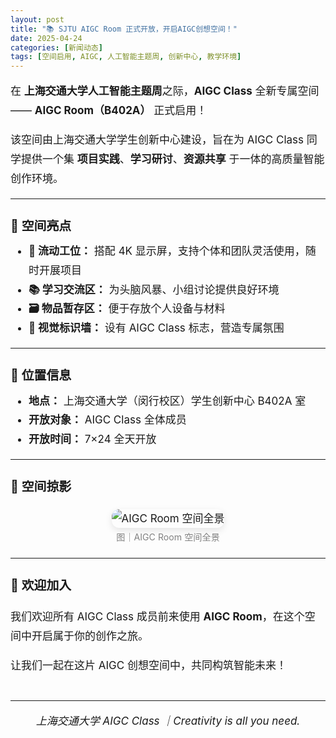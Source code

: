 ```yaml
---
layout: post
title: "📚 SJTU AIGC Room 正式开放，开启AIGC创想空间！"
date: 2025-04-24
categories: [新闻动态]
tags: [空间启用, AIGC, 人工智能主题周, 创新中心, 教学环境]
---
```


<div style="font-size: 17px; line-height: 1.8em;">

<p>在 <strong>上海交通大学人工智能主题周</strong>之际，<strong>AIGC Class</strong> 全新专属空间 —— <strong>AIGC Room（B402A）</strong> 正式启用！</p>

<p>该空间由上海交通大学学生创新中心建设，旨在为 AIGC Class 同学提供一个集 <strong>项目实践</strong>、<strong>学习研讨</strong>、<strong>资源共享</strong> 于一体的高质量智能创作环境。</p>

<hr>

<h3>🌟 空间亮点</h3>
<ul style="margin-top: -10px;">
  <li><strong>💼 流动工位：</strong> 搭配 4K 显示屏，支持个体和团队灵活使用，随时开展项目</li>
  <li><strong>📚 学习交流区：</strong> 为头脑风暴、小组讨论提供良好环境</li>
  <li><strong>🗃️ 物品暂存区：</strong> 便于存放个人设备与材料</li>
  <li><strong>🎨 视觉标识墙：</strong> 设有 AIGC Class 标志，营造专属氛围</li>
</ul>

<hr>

<h3>📍 位置信息</h3>
<ul style="margin-top: -10px;">
  <li><strong>地点：</strong> 上海交通大学（闵行校区）学生创新中心 B402A 室</li>
  <li><strong>开放对象：</strong> AIGC Class 全体成员</li>
  <li><strong>开放时间：</strong> 7×24 全天开放</li>
</ul>

<hr>

<h3>📸 空间掠影</h3>
<div style="text-align: center;">
  <img src="{{ site.github.url }}/assets/img/posts/aigc-room-opening.webp" alt="AIGC Room 空间全景" style="max-width: 85%; height: auto; border-radius: 12px; box-shadow: 0 4px 12px rgba(0,0,0,0.1);" />
  <br>
  <small style="color: gray;">图｜AIGC Room 空间全景</small>
</div>

<hr>

<h3>🎉 欢迎加入</h3>
<p>我们欢迎所有 AIGC Class 成员前来使用 <strong>AIGC Room</strong>，在这个空间中开启属于你的创作之旅。</p>
<p>让我们一起在这片 AIGC 创想空间中，共同构筑智能未来！</p>

<hr style="margin-top: 40px;">
<p style="font-style: italic; text-align: center;">上海交通大学 AIGC Class ｜Creativity is all you need.</p>

</div>
